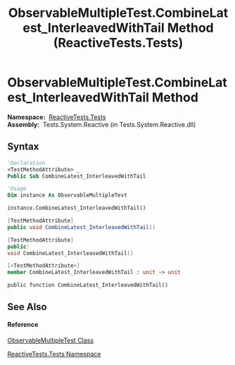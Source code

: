 ﻿---
title: ObservableMultipleTest.CombineLatest_InterleavedWithTail Method  (ReactiveTests.Tests)
TOCTitle: CombineLatest_InterleavedWithTail Method
ms:assetid: M:ReactiveTests.Tests.ObservableMultipleTest.CombineLatest_InterleavedWithTail
ms:mtpsurl: https://msdn.microsoft.com/en-us/library/reactivetests.tests.observablemultipletest.combinelatest_interleavedwithtail(v=VS.103)
ms:contentKeyID: 36619230
ms.date: 06/28/2011
mtps_version: v=VS.103
f1_keywords:
- ReactiveTests.Tests.ObservableMultipleTest.CombineLatest_InterleavedWithTail
dev_langs:
- CSharp
- JScript
- VB
- FSharp
- c++
---

# ObservableMultipleTest.CombineLatest\_InterleavedWithTail Method

**Namespace:**  [ReactiveTests.Tests](hh289046\(v=vs.103\).md)  
**Assembly:**  Tests.System.Reactive (in Tests.System.Reactive.dll)

## Syntax

``` vb
'Declaration
<TestMethodAttribute> _
Public Sub CombineLatest_InterleavedWithTail
```

``` vb
'Usage
Dim instance As ObservableMultipleTest

instance.CombineLatest_InterleavedWithTail()
```

``` csharp
[TestMethodAttribute]
public void CombineLatest_InterleavedWithTail()
```

``` c++
[TestMethodAttribute]
public:
void CombineLatest_InterleavedWithTail()
```

``` fsharp
[<TestMethodAttribute>]
member CombineLatest_InterleavedWithTail : unit -> unit 
```

``` jscript
public function CombineLatest_InterleavedWithTail()
```

## See Also

#### Reference

[ObservableMultipleTest Class](hh303586\(v=vs.103\).md)

[ReactiveTests.Tests Namespace](hh289046\(v=vs.103\).md)

